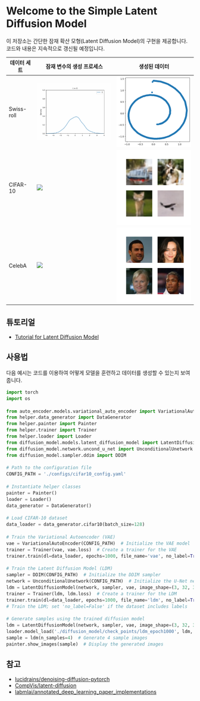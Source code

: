 # Welcome to the Simple Latent Diffusion Model

이 저장소는 간단한 잠재 확산 모형(Latent Diffusion Model)의 구현을 제공합니다. 코드와 내용은 지속적으로 갱신될 예정입니다.

| 데이터 세트                                | 잠재 변수의 생성 프로세스               | 생성된 데이터                          |
|---------------------------------------------|-----------------------------------------|-----------------------------------------|
| Swiss-roll  | <img src="assets/swiss_roll.gif" width="300"/>   | <img src="assets/swiss_roll_image.png" width="300"/>  |
| CIFAR-10  | <img src="assets/cifar10.gif" width="300"/>   | <img src="assets/cifar10_image.png" width="300"/>  |
| CelebA  | <img src="assets/celeba.gif" width="300"/>   | <img src="assets/celeba_image.png" width="300"/>  |

## 튜토리얼

- [Tutorial for Latent Diffusion Model](notebook/simple_latent_diffusion_model_tutorial.ipynb)

## 사용법

다음 예시는 코드를 이용하여 어떻게 모델을 훈련하고 데이터를 생성할 수 있는지 보여줍니다.

```python
import torch
import os

from auto_encoder.models.variational_auto_encoder import VariationalAutoEncoder
from helper.data_generator import DataGenerator
from helper.painter import Painter
from helper.trainer import Trainer
from helper.loader import Loader
from diffusion_model.models.latent_diffusion_model import LatentDiffusionModel
from diffusion_model.network.uncond_u_net import UnconditionalUnetwork
from diffusion_model.sampler.ddim import DDIM

# Path to the configuration file
CONFIG_PATH = './configs/cifar10_config.yaml'

# Instantiate helper classes
painter = Painter()
loader = Loader()
data_generator = DataGenerator()

# Load CIFAR-10 dataset
data_loader = data_generator.cifar10(batch_size=128)

# Train the Variational Autoencoder (VAE)
vae = VariationalAutoEncoder(CONFIG_PATH)  # Initialize the VAE model
trainer = Trainer(vae, vae.loss)  # Create a trainer for the VAE
trainer.train(dl=data_loader, epochs=1000, file_name='vae', no_label=True)  # Train the VAE

# Train the Latent Diffusion Model (LDM)
sampler = DDIM(CONFIG_PATH)  # Initialize the DDIM sampler
network = UnconditionalUnetwork(CONFIG_PATH)  # Initialize the U-Net network
ldm = LatentDiffusionModel(network, sampler, vae, image_shape=(3, 32, 32))  # Initialize the LDM
trainer = Trainer(ldm, ldm.loss)  # Create a trainer for the LDM
trainer.train(dl=data_loader, epochs=1000, file_name='ldm', no_label=True)  
# Train the LDM; set 'no_label=False' if the dataset includes labels

# Generate samples using the trained diffusion model
ldm = LatentDiffusionModel(network, sampler, vae, image_shape=(3, 32, 32))  # Re-initialize the LDM
loader.model_load('./diffusion_model/check_points/ldm_epoch1000', ldm, ema=True)  # Load the trained model
sample = ldm(n_samples=4)  # Generate 4 sample images
painter.show_images(sample)  # Display the generated images

```

## 참고
- [lucidrains/denoising-diffusion-pytorch](https://github.com/lucidrains/denoising-diffusion-pytorch)
- [CompVis/latent-diffusion](https://github.com/CompVis/latent-diffusion)
- [labmlai/annotated_deep_learning_paper_implementations](https://github.com/labmlai/annotated_deep_learning_paper_implementations/tree/master/labml_nn/diffusion/stable_diffusion)
